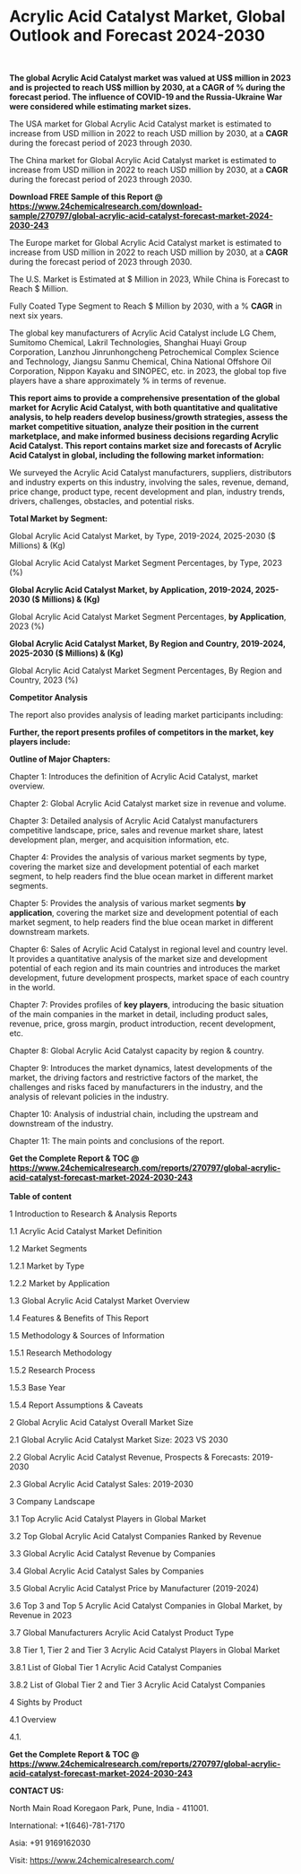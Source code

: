 <h1>Acrylic Acid Catalyst Market, Global Outlook and Forecast 2024-2030</h1><br/><p><strong>The global Acrylic Acid Catalyst market was valued at US$ million in 2023 and is projected to reach US$ million by 2030, at a <strong>CAGR</strong> of % during the forecast period. The influence of COVID-19 and the Russia-Ukraine War were considered while estimating market sizes.</strong></p><p>The USA market for Global Acrylic Acid Catalyst market is estimated to increase from USD million in 2022 to reach USD million by 2030, at a <strong>CAGR</strong> during the forecast period of 2023 through 2030.</p><p>The China market for Global Acrylic Acid Catalyst market is estimated to increase from USD million in 2022 to reach USD million by 2030, at a <strong>CAGR</strong> during the forecast period of 2023 through 2030.</p><div><b>Download FREE Sample of this Report @ <a href="https://www.24chemicalresearch.com/download-sample/270797/global-acrylic-acid-catalyst-forecast-market-2024-2030-243">https://www.24chemicalresearch.com/download-sample/270797/global-acrylic-acid-catalyst-forecast-market-2024-2030-243</a></b></div><p>The Europe market for Global Acrylic Acid Catalyst market is estimated to increase from USD million in 2022 to reach USD million by 2030, at a <strong>CAGR</strong> during the forecast period of 2023 through 2030.</p><p>The U.S. Market is Estimated at $ Million in 2023, While China is Forecast to Reach $ Million.</p><p>Fully Coated Type Segment to Reach $ Million by 2030, with a % <strong>CAGR</strong> in next six years.</p><p>The global key manufacturers of Acrylic Acid Catalyst include LG Chem, Sumitomo Chemical, Lakril Technologies, Shanghai Huayi Group Corporation, Lanzhou Jinrunhongcheng Petrochemical Complex Science and Technology, Jiangsu Sanmu Chemical, China National Offshore Oil Corporation, Nippon Kayaku and SINOPEC, etc. in 2023, the global top five players have a share approximately % in terms of revenue.</p><p><strong>This report aims to provide a comprehensive presentation of the global market for Acrylic Acid Catalyst, with both quantitative and qualitative analysis, to help readers develop business/growth strategies, assess the market competitive situation, analyze their position in the current marketplace, and make informed business decisions regarding Acrylic Acid Catalyst. This report contains market size and forecasts of Acrylic Acid Catalyst in global, including the following market information:</strong></p><p>We surveyed the Acrylic Acid Catalyst manufacturers, suppliers, distributors and industry experts on this industry, involving the sales, revenue, demand, price change, product type, recent development and plan, industry trends, drivers, challenges, obstacles, and potential risks.</p><p><strong>Total Market by Segment:</strong></p><p>Global Acrylic Acid Catalyst Market, by Type, 2019-2024, 2025-2030 ($ Millions) & (Kg)</p><p>Global Acrylic Acid Catalyst Market Segment Percentages, by Type, 2023 (%)</p><p><strong>Global Acrylic Acid Catalyst Market, <strong>by Application</strong>, 2019-2024, 2025-2030 ($ Millions) & (Kg)</strong></p><p>Global Acrylic Acid Catalyst Market Segment Percentages, <strong>by Application</strong>, 2023 (%)</p><p><strong>Global Acrylic Acid Catalyst Market, By Region and Country, 2019-2024, 2025-2030 ($ Millions) & (Kg)</strong></p><p>Global Acrylic Acid Catalyst Market Segment Percentages, By Region and Country, 2023 (%)</p><p><strong>Competitor Analysis</strong></p><p>The report also provides analysis of leading market participants including:</p><p><strong>Further, the report presents profiles of competitors in the market, <strong>key players</strong> include:</strong></p><p><strong>Outline of Major Chapters:</strong></p><p>Chapter 1: Introduces the definition of Acrylic Acid Catalyst, market overview.</p><p>Chapter 2: Global Acrylic Acid Catalyst market size in revenue and volume.</p><p>Chapter 3: Detailed analysis of Acrylic Acid Catalyst manufacturers competitive landscape, price, sales and revenue market share, latest development plan, merger, and acquisition information, etc.</p><p>Chapter 4: Provides the analysis of various market segments by type, covering the market size and development potential of each market segment, to help readers find the blue ocean market in different market segments.</p><p>Chapter 5: Provides the analysis of various market segments <strong>by application</strong>, covering the market size and development potential of each market segment, to help readers find the blue ocean market in different downstream markets.</p><p>Chapter 6: Sales of Acrylic Acid Catalyst in regional level and country level. It provides a quantitative analysis of the market size and development potential of each region and its main countries and introduces the market development, future development prospects, market space of each country in the world.</p><p>Chapter 7: Provides profiles of <strong>key players</strong>, introducing the basic situation of the main companies in the market in detail, including product sales, revenue, price, gross margin, product introduction, recent development, etc.</p><p>Chapter 8: Global Acrylic Acid Catalyst capacity by region & country.</p><p>Chapter 9: Introduces the market dynamics, latest developments of the market, the driving factors and restrictive factors of the market, the challenges and risks faced by manufacturers in the industry, and the analysis of relevant policies in the industry.</p><p>Chapter 10: Analysis of industrial chain, including the upstream and downstream of the industry.</p><p>Chapter 11: The main points and conclusions of the report.</p><div><b>Get the Complete Report & TOC @ <a href="https://www.24chemicalresearch.com/reports/270797/global-acrylic-acid-catalyst-forecast-market-2024-2030-243">https://www.24chemicalresearch.com/reports/270797/global-acrylic-acid-catalyst-forecast-market-2024-2030-243</a></b></div><br><b>Table of content</b><p>1 Introduction to Research & Analysis Reports<br />
 
  1.1 Acrylic Acid Catalyst Market Definition<br />
 
  1.2 Market Segments<br />
 
  1.2.1 Market by Type<br />
 
  1.2.2 Market by Application<br />
 
  1.3 Global Acrylic Acid Catalyst Market Overview<br />
 
  1.4 Features & Benefits of This Report<br />
 
  1.5 Methodology & Sources of Information<br />
 
  1.5.1 Research Methodology<br />
 
  1.5.2 Research Process<br />
 
  1.5.3 Base Year<br />
 
  1.5.4 Report Assumptions & Caveats<br />
 
 2 Global Acrylic Acid Catalyst Overall Market Size<br />
 
  2.1 Global Acrylic Acid Catalyst Market Size: 2023 VS 2030<br />
 
  2.2 Global Acrylic Acid Catalyst Revenue, Prospects & Forecasts: 2019-2030<br />
 
  2.3 Global Acrylic Acid Catalyst Sales: 2019-2030<br />
 
 3 Company Landscape<br />
 
  3.1 Top Acrylic Acid Catalyst Players in Global Market<br />
 
  3.2 Top Global Acrylic Acid Catalyst Companies Ranked by Revenue<br />
 
  3.3 Global Acrylic Acid Catalyst Revenue by Companies<br />
 
  3.4 Global Acrylic Acid Catalyst Sales by Companies<br />
 
  3.5 Global Acrylic Acid Catalyst Price by Manufacturer (2019-2024)<br />
 
  3.6 Top 3 and Top 5 Acrylic Acid Catalyst Companies in Global Market, by Revenue in 2023<br />
 
  3.7 Global Manufacturers Acrylic Acid Catalyst Product Type<br />
 
  3.8 Tier 1, Tier 2 and Tier 3 Acrylic Acid Catalyst Players in Global Market<br />
 
  3.8.1 List of Global Tier 1 Acrylic Acid Catalyst Companies<br />
 
  3.8.2 List of Global Tier 2 and Tier 3 Acrylic Acid Catalyst Companies<br />
 
 4 Sights by Product<br />
 
  4.1 Overview<br />
 
  4.1.<br><div><b>Get the Complete Report & TOC @ <a href="https://www.24chemicalresearch.com/reports/270797/global-acrylic-acid-catalyst-forecast-market-2024-2030-243">https://www.24chemicalresearch.com/reports/270797/global-acrylic-acid-catalyst-forecast-market-2024-2030-243</a></b></div></p>
 
 <b>CONTACT US:</b><br>
 
 North Main Road Koregaon Park, Pune, India - 411001.<br/>
 
 International: +1(646)-781-7170<br/>
 
 Asia: +91 9169162030<br/>
 
 Visit: <a href="https://www.24chemicalresearch.com/">https://www.24chemicalresearch.com/</a>
 
 <br>